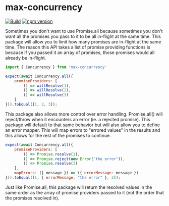 # max-concurrency

[![Build](https://travis-ci.org/stewie1570/max-concurrency.svg)](https://travis-ci.org/stewie1570/max-concurrency)
[![npm version](https://badge.fury.io/js/max-concurrency.svg)](https://badge.fury.io/js/max-concurrency)

Sometimes you don't want to use Promise.all because sometimes you don't want all the promises you pass to it to be all in-flight at the same time. This package will allow you to limit how many promises are in-flight at the same time. The reason this API takes a list of promise providing functions is because if you passed it an array of promises, those promises would all already be in-flight.



```jsx
import { Concurrency } from 'max-concurrency'

expect(await Concurrency.all({
    promiseProviders: [
        () => willResolve(1),
        () => willResolve(2),
        () => willResolve(3)
    ]
})).toEqual([1, 2, 3]);
```

This package also allows more control over error handling. Promise.all() will reject/throw when it encounters an error (ie. a rejected promise). This package will default to that same behavior but will also allow you to define an error mapper. This will map errors to "errored values" in the results and this allows for the rest of the promises to continue.

```jsx
expect(await Concurrency.all({
    promiseProviders: [
        () => Promise.resolve(1),
        () => Promise.reject(new Error("the error")),
        () => Promise.resolve(3)
    ],
    mapErrors: ({ message }) => ({ errorMessage: message })
})).toEqual([1, { errorMessage: "the error" }, 3]);
```

Just like Promise.all, this package will return the resolved values in the same order as the array of promise providers passed to it (not the order that the promises resolved in).